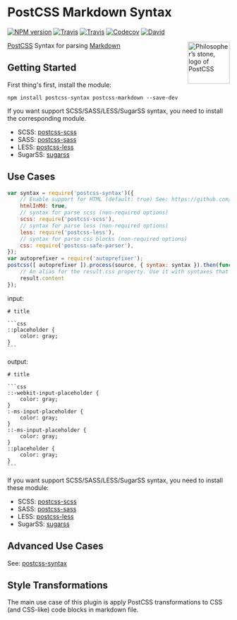 PostCSS Markdown Syntax
====

[![NPM version](https://img.shields.io/npm/v/postcss-markdown.svg?style=flat-square)](https://www.npmjs.com/package/postcss-markdown)
[![Travis](https://img.shields.io/travis/gucong3000/postcss-markdown.svg)](https://travis-ci.org/gucong3000/postcss-markdown)
[![Travis](https://img.shields.io/travis/gucong3000/postcss-syntaxes.svg?label=integration)](https://travis-ci.org/gucong3000/postcss-syntaxes)
[![Codecov](https://img.shields.io/codecov/c/github/gucong3000/postcss-markdown.svg)](https://codecov.io/gh/gucong3000/postcss-markdown)
[![David](https://img.shields.io/david/gucong3000/postcss-markdown.svg)](https://david-dm.org/gucong3000/postcss-markdown)

<img align="right" width="95" height="95"
	title="Philosopher’s stone, logo of PostCSS"
	src="http://postcss.github.io/postcss/logo.svg">

[PostCSS](https://github.com/postcss/postcss) Syntax for parsing [Markdown](https://daringfireball.net/projects/markdown/syntax)

## Getting Started

First thing's first, install the module:

```
npm install postcss-syntax postcss-markdown --save-dev
```

If you want support SCSS/SASS/LESS/SugarSS syntax, you need to install the corresponding module.

- SCSS: [postcss-scss](https://github.com/postcss/postcss-scss)
- SASS: [postcss-sass](https://github.com/aleshaoleg/postcss-sass)
- LESS: [postcss-less](https://github.com/shellscape/postcss-less)
- SugarSS: [sugarss](https://github.com/postcss/sugarss)

## Use Cases

```js
var syntax = require('postcss-syntax')({
	// Enable support for HTML (default: true) See: https://github.com/gucong3000/postcss-html
	htmlInMd: true,
	// syntax for parse scss (non-required options)
	scss: require('postcss-scss'),
	// syntax for parse less (non-required options)
	less: require('postcss-less'),
	// syntax for parse css blocks (non-required options)
	css: require('postcss-safe-parser'),
});
var autoprefixer = require('autoprefixer');
postcss([ autoprefixer ]).process(source, { syntax: syntax }).then(function (result) {
	// An alias for the result.css property. Use it with syntaxes that generate non-CSS output.
	result.content
});
```
input:
<pre><code># title

```css
::placeholder {
	color: gray;
}
```
</code></pre>


output:
<pre><code># title

```css
::-webkit-input-placeholder {
	color: gray;
}
:-ms-input-placeholder {
	color: gray;
}
::-ms-input-placeholder {
	color: gray;
}
::placeholder {
	color: gray;
}
```
</code></pre>

If you want support SCSS/SASS/LESS/SugarSS syntax, you need to install these module:

- SCSS: [postcss-scss](https://github.com/postcss/postcss-scss)
- SASS: [postcss-sass](https://github.com/aleshaoleg/postcss-sass)
- LESS: [postcss-less](https://github.com/shellscape/postcss-less)
- SugarSS: [sugarss](https://github.com/postcss/sugarss)

## Advanced Use Cases

See: [postcss-syntax](https://github.com/gucong3000/postcss-syntax)

## Style Transformations

The main use case of this plugin is apply PostCSS transformations to CSS (and CSS-like) code blocks in markdown file.
